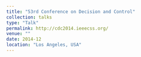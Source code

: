 ```yaml
---
title: "53rd Conference on Decision and Control"
collection: talks
type: "Talk"
permalink: http://cdc2014.ieeecss.org/
venue: ""
date: 2014-12
location: "Los Angeles, USA"
---
```



